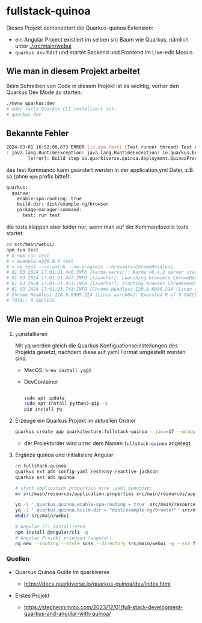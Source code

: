 # fullstack-quinoa

Dieses Projekt demonstriert die Quarkus-quinoa Extension:

* ein Angular Project existiert im selben src Baum wie Quarkus, nämlich unter [./src/main/webui]()
* `quarkus dev` baut und startet Backend und Frontend im Live-edit Modus

## Wie man in diesem Projekt arbeitet

Beim Schreiben von Code in diesem Projekt ist es wichtig, vorher den Quarkus Dev Mode zu starten:

```bash
./mvnw quarkus:dev
# oder falls Quarkus CLI installiert ist:
# quarkus dev
```

## Bekannte Fehler

```bash
2024-03-01 16:52:00,673 ERROR [io.qua.test] (Test runner thread) Test AllWebUITest#runTest() failed
: java.lang.RuntimeException: java.lang.RuntimeException: io.quarkus.builder.BuildException: Build failure: Build failed due to errors
        [error]: Build step io.quarkiverse.quinoa.deployment.QuinoaProcessor#processBuild threw an exception: java.lang.RuntimeException: Error in Quinoa while running package manager test command: npm run test
```

das test Kommando kann geändert werden in der application.yml Datei, z.B. so (ohne `npm` prefix bitte!):
```bash
quarkus:
  quinoa:
    enable-spa-routing: true
    build-dir: dist/example-ng/browser
    package-manager-command:
      test: run test
```

die tests klappen aber leider nur, wenn man auf der Kommandozeile tests startet:

```bash
cd src/main/webui/
npm run test
# $ npm run test
# > example-ng@0.0.0 test
# > ng test --no-watch --no-progress --browsers=ChromeHeadless
# 01 03 2024 17:01:21.446:INFO [karma-server]: Karma v6.4.2 server started at http://localhost:9876/
# 01 03 2024 17:01:21.447:INFO [launcher]: Launching browsers ChromeHeadless with concurrency unlimited
# 01 03 2024 17:01:21.451:INFO [launcher]: Starting browser ChromeHeadless
# 01 03 2024 17:01:21.743:INFO [Chrome Headless 120.0.6099.224 (Linux aarch64)]: Connected on socket oT_VsXc42yoRbil5AAAB with id 84140249
# Chrome Headless 120.0.6099.224 (Linux aarch64): Executed 0 of 0 SUCCESS (0.001 secs / 0 secs)
# TOTAL: 0 SUCCESS
```

## Wie man ein Quinoa Projekt erzeugt

1. `yq`installieren

    Mit yq werden gleich die Quarkus Konfiguationseinstellungen des Projekts gesetzt, nachdem diese auf yaml Format umgestellt worden sind.

    * MacOS: `brew install yq@3`
    * DevContainer

      ```bash

      sudo apt update
      sudo apt install python3-pip -y
      pip install yq
      ```

2. Erzeuge ein Quarkus Projekt im aktuellen Ordner

    ```bash
    quarkus create app quarkitecture:fullstack-quinoa --java=17 --wrapper
    ```

    * der Projektorder wird unter dem Namen `fullstack-quinoa` angelegt

3. Ergänze quinoa und initialisiere Angular

    ```bash
    cd fullstack-quinoa
    quarkus ext add config-yaml resteasy-reactive-jackson
    quarkus ext add quinoa

    # statt application.properties eine .yaml benutzen:
    mv src/main/resources/application.properties src/main/resources/application.yml

    yq -i '.quarkus.quinoa.enable-spa-routing = true' src/main/resources/application.yml
    yq -i '.quarkus.quinoa.build-dir = "dist/example-ng/browser"' src/main/resources/application.yml
    mkdir src/main/webui

    # Angular cli installieren
    npm install @angular/cli -g
    # Angular Projekt erzeugen (angular)
    ng new --routing --style scss --directory src/main/webui -g --ssr false --standalone false example-ng
    ```

### Quellen

* Quarkus Quinoa Guide im quarkiverse
  * <https://docs.quarkiverse.io/quarkus-quinoa/dev/index.html>

* Erstes Projekt
  * <https://stephennimmo.com/2023/12/01/full-stack-development-quarkus-and-angular-with-quinoa/>
